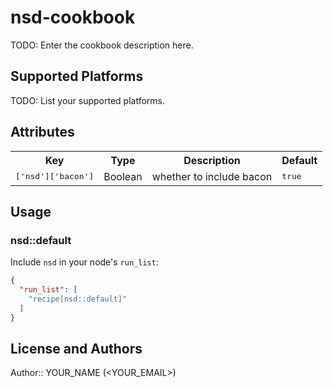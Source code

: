 # nsd-cookbook

TODO: Enter the cookbook description here.

## Supported Platforms

TODO: List your supported platforms.

## Attributes

<table>
  <tr>
    <th>Key</th>
    <th>Type</th>
    <th>Description</th>
    <th>Default</th>
  </tr>
  <tr>
    <td><tt>['nsd']['bacon']</tt></td>
    <td>Boolean</td>
    <td>whether to include bacon</td>
    <td><tt>true</tt></td>
  </tr>
</table>

## Usage

### nsd::default

Include `nsd` in your node's `run_list`:

```json
{
  "run_list": [
    "recipe[nsd::default]"
  ]
}
```

## License and Authors

Author:: YOUR_NAME (<YOUR_EMAIL>)

